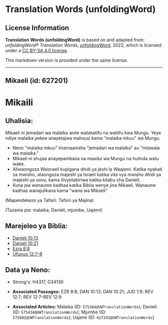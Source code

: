 # Translation Words (unfoldingWord)

## License Information

**Translation Words (unfoldingWord)** is based on and adapted from: _unfoldingWord® Translation Words_, [unfoldingWord](https://unfoldingword.org/utw), 2022, which is licensed under a [CC BY-SA 4.0 license](https://creativecommons.org/licenses/by-sa/4.0/legalcode.en).

This markdown version is provided under the same license.



--------------------------------

## Mikaeli (id: 627201)

Mikaili
=======

Uhalisia:
---------

Mikaeli ni jemadari wa malaika wote watakatifu na watiifu kwa Mungu. Yeye ndiye malaika pekee anayetajwa mahsusi kama "malaika mkuu" wa Mungu.

* Neno "malaika mkuu" linamaanisha "jemadari wa malaika" au "mtawala wa malaika."
* Mikaeli ni shujaa anayepambana na maadui wa Mungu na hulinda watu wake.
* Aliwaongoza Waisraeli kupigana dhidi ya jeshi la Waajemi. Katika nyakati za mwisho, ataongoza majeshi ya Israeli katika vita vya mwisho dhidi ya majeshi ya uovu, kama ilivyotabiriwa katika kitabu cha Danieli.
* Kuna pia wanaume kadhaa katika Biblia wenye jina Mikaeli. Wanaume kadhaa wanajulikana kama "wana wa Mikaeli"

(Mapendekezo ya Tafsiri: Tafsiri ya Majina)

(Tazama pia: malaika, Danieli, mjumbe, Uajemi)

Marejeleo ya Biblia:
--------------------

* [Danieli 10:13](https://ref.ly/Dan10:13)
* [Danieli 10:21](https://ref.ly/Dan10:21)
* [Ezra 8:8](https://ref.ly/Ezra8:8)
* [Ufunuo 12:7–9](https://ref.ly/Rev12:7-Rev12:9)

Data ya Neno:
-------------

* Strong's: H4317, G34130

* **Associated Passages:** EZR 8:8; DAN 10:13; DAN 10:21; JUD 1:9; REV 12:7; REV 12:7–REV 12:9
* **Associated Articles:** Malaika (ID: `575364@UWTranslationWords`); Danieli (ID: `575434@UWTranslationWords`); Mjumbe (ID: `575602@UWTranslationWords`); Uajemi (ID: `627242@UWTranslationWords`)

